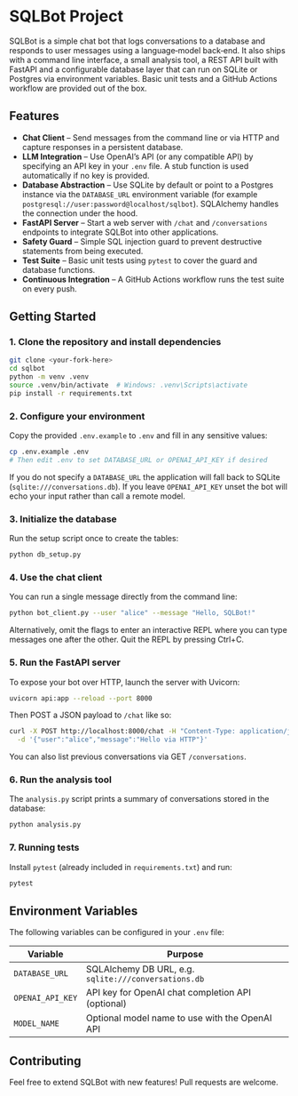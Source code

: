 # SQLBot Project

SQLBot is a simple chat bot that logs conversations to a database and responds to
user messages using a language‑model back‑end.  It also ships with a command
line interface, a small analysis tool, a REST API built with FastAPI and a
configurable database layer that can run on SQLite or Postgres via
environment variables.  Basic unit tests and a GitHub Actions workflow are
provided out of the box.

## Features

* **Chat Client** – Send messages from the command line or via HTTP and
  capture responses in a persistent database.
* **LLM Integration** – Use OpenAI’s API (or any compatible API) by
  specifying an API key in your `.env` file.  A stub function is used
  automatically if no key is provided.
* **Database Abstraction** – Use SQLite by default or point to a Postgres
  instance via the `DATABASE_URL` environment variable (for example
  `postgresql://user:password@localhost/sqlbot`).  SQLAlchemy handles the
  connection under the hood.
* **FastAPI Server** – Start a web server with `/chat` and `/conversations`
  endpoints to integrate SQLBot into other applications.
* **Safety Guard** – Simple SQL injection guard to prevent destructive
  statements from being executed.
* **Test Suite** – Basic unit tests using `pytest` to cover the guard and
  database functions.
* **Continuous Integration** – A GitHub Actions workflow runs the test
  suite on every push.

## Getting Started

### 1. Clone the repository and install dependencies

```bash
git clone <your‑fork‑here>
cd sqlbot
python -m venv .venv
source .venv/bin/activate  # Windows: .venv\Scripts\activate
pip install -r requirements.txt
```

### 2. Configure your environment

Copy the provided `.env.example` to `.env` and fill in any sensitive values:

```bash
cp .env.example .env
# Then edit .env to set DATABASE_URL or OPENAI_API_KEY if desired
```

If you do not specify a `DATABASE_URL` the application will fall back to
SQLite (`sqlite:///conversations.db`).  If you leave `OPENAI_API_KEY`
unset the bot will echo your input rather than call a remote model.

### 3. Initialize the database

Run the setup script once to create the tables:

```bash
python db_setup.py
```

### 4. Use the chat client

You can run a single message directly from the command line:

```bash
python bot_client.py --user "alice" --message "Hello, SQLBot!"
```

Alternatively, omit the flags to enter an interactive REPL where you can
type messages one after the other.  Quit the REPL by pressing Ctrl+C.

### 5. Run the FastAPI server

To expose your bot over HTTP, launch the server with Uvicorn:

```bash
uvicorn api:app --reload --port 8000
```

Then POST a JSON payload to `/chat` like so:

```bash
curl -X POST http://localhost:8000/chat -H "Content-Type: application/json" \
  -d '{"user":"alice","message":"Hello via HTTP"}'
```

You can also list previous conversations via GET `/conversations`.

### 6. Run the analysis tool

The `analysis.py` script prints a summary of conversations stored in the
database:

```bash
python analysis.py
```

### 7. Running tests

Install `pytest` (already included in `requirements.txt`) and run:

```bash
pytest
```

## Environment Variables

The following variables can be configured in your `.env` file:

| Variable         | Purpose                                                   |
|------------------|-----------------------------------------------------------|
| `DATABASE_URL`   | SQLAlchemy DB URL, e.g. `sqlite:///conversations.db`       |
| `OPENAI_API_KEY` | API key for OpenAI chat completion API (optional)         |
| `MODEL_NAME`     | Optional model name to use with the OpenAI API           |

## Contributing

Feel free to extend SQLBot with new features!  Pull requests are welcome.
